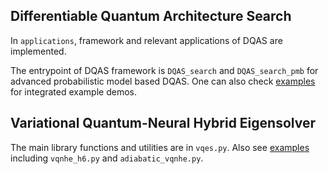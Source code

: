 ## Differentiable Quantum Architecture Search

In `applications`, framework and relevant applications of DQAS are implemented.

The entrypoint of DQAS framework is `DQAS_search` and `DQAS_search_pmb` for advanced probabilistic model based DQAS.
One can also check [examples](/examples) for integrated example demos.

## Variational Quantum-Neural Hybrid Eigensolver

The main library functions and utilities are in `vqes.py`. Also see [examples](/examples) including `vqnhe_h6.py` and `adiabatic_vqnhe.py`.

